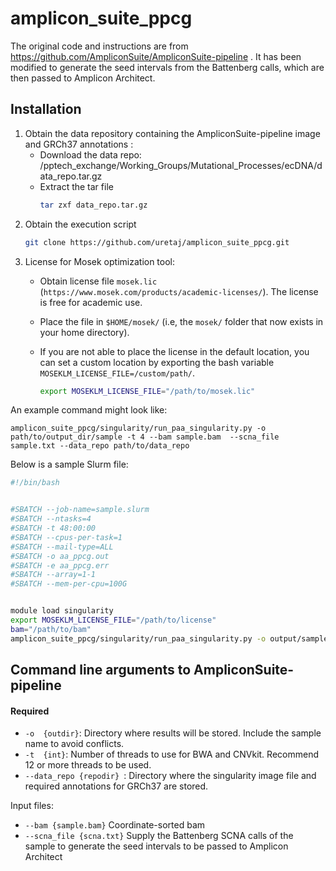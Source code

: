 # amplicon_suite_ppcg

The original code and instructions are from https://github.com/AmpliconSuite/AmpliconSuite-pipeline . It has been modified to generate the seed intervals from the Battenberg calls, which are then passed to Amplicon Architect.

## Installation
1. Obtain the data repository containing  the AmpliconSuite-pipeline image and GRCh37 annotations  :
    * Download the data repo: /pptech_exchange/Working_Groups/Mutational_Processes/ecDNA/data_repo.tar.gz
    * Extract the tar file
         ```bash
         tar zxf data_repo.tar.gz
         ```
2. Obtain the execution script
    ```bash
    git clone https://github.com/uretaj/amplicon_suite_ppcg.git
    ```
3. License for Mosek optimization tool:
    * Obtain license file `mosek.lic` (`https://www.mosek.com/products/academic-licenses/`). The license is free for academic use.
    * Place the file in `$HOME/mosek/` (i.e, the `mosek/` folder that now exists in your home directory).
    * If you are not able to place the license in the default location, you can set a custom location by exporting the bash variable   `MOSEKLM_LICENSE_FILE=/custom/path/`.
    
        ```bash
        export MOSEKLM_LICENSE_FILE="/path/to/mosek.lic"
        ```
An example command might look like:

`amplicon_suite_ppcg/singularity/run_paa_singularity.py -o path/to/output_dir/sample -t 4 --bam sample.bam  --scna_file sample.txt --data_repo path/to/data_repo `


Below is a sample Slurm file:
```bash
#!/bin/bash


#SBATCH --job-name=sample.slurm
#SBATCH --ntasks=4
#SBATCH -t 48:00:00
#SBATCH --cpus-per-task=1
#SBATCH --mail-type=ALL
#SBATCH -o aa_ppcg.out
#SBATCH -e aa_ppcg.err 
#SBATCH --array=1-1
#SBATCH --mem-per-cpu=100G


module load singularity
export MOSEKLM_LICENSE_FILE="/path/to/license"
bam="/path/to/bam"
amplicon_suite_ppcg/singularity/run_paa_singularity.py -o output/sample_name -t 4  --bam path/to/bam/sample_name.bam --scna_file path/to/scna/sample_name.txt --data_repo path/to/data_repo
```
## Command line arguments to AmpliconSuite-pipeline
#### Required
- `-o  {outdir}`: Directory where results will be stored. Include the sample name to avoid conflicts.
- `-t  {int}`: Number of threads to use for BWA and CNVkit. Recommend 12 or more threads to be used.
- `--data_repo {repodir} `:  Directory where the singularity image file and  required annotations for GRCh37 are stored.

Input files:

  * `--bam {sample.bam}` Coordinate-sorted bam
  * `--scna_file {scna.txt}` Supply the Battenberg SCNA calls of the sample to generate the seed intervals to be passed to Amplicon Architect

